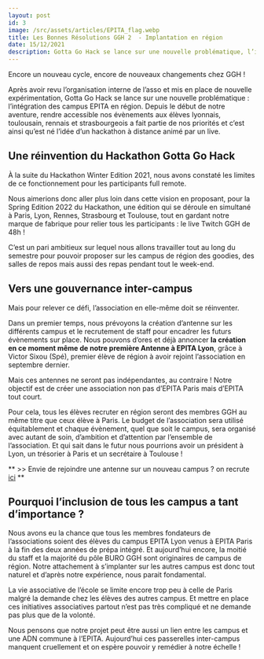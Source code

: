 ```yaml
---
layout: post
id: 3
image: /src/assets/articles/EPITA_flag.webp
title: Les Bonnes Résolutions GGH 2  - Implantation en région
date: 15/12/2021
description: Gotta Go Hack se lance sur une nouvelle problématique, l’intégration des campus EPITA en région. Depuis le début de notre aventure, rendre accessible nos évènements aux élèves lyonnais, toulousain
---
```


<hback>
<hcontent>

Encore un nouveau cycle, encore de nouveaux changements chez GGH ! 

Après avoir revu l’organisation interne de l’asso et mis en place de nouvelle expérimentation, Gotta Go Hack se lance sur une nouvelle problématique : 
l’intégration des campus EPITA en région. 
Depuis le début de notre aventure, rendre accessible nos évènements aux élèves lyonnais, toulousain, rennais et strasbourgeois a fait partie de nos 
priorités et c’est ainsi qu’est né l’idée d’un hackathon à distance animé par un live.


## Une réinvention du Hackathon Gotta Go Hack
À la suite du Hackathon Winter Edition 2021, nous avons constaté les limites de ce fonctionnement pour les participants full remote. 

Nous aimerions donc aller plus loin dans cette vision en proposant, pour la Spring Edition 2022 du Hackathon, une édition qui se déroule en simultané à 
Paris, Lyon, Rennes, Strasbourg et Toulouse, tout en gardant notre marque de fabrique pour relier tous les participants : le live Twitch GGH de 48h !

C’est un pari ambitieux sur lequel nous allons travailler tout au long du semestre pour pouvoir proposer sur les campus de région des goodies, des salles 
de repos mais aussi des repas pendant tout le week-end.



## Vers une gouvernance inter-campus
Mais pour relever ce défi, l’association en elle-même doit se réinventer. 

Dans un premier temps, nous prévoyons la création d’antenne sur les différents campus et le recrutement de staff pour encadrer les futurs évènements sur 
place. Nous pouvons d’ores et déjà annoncer **la création en ce moment même de notre première Antenne à EPITA Lyon**, grâce à Victor Sixou (Spé), premier 
élève de région à avoir rejoint l’association en septembre dernier.

Mais ces antennes ne seront pas indépendantes, au contraire ! Notre objectif est de créer une association non pas d’EPITA Paris mais d’EPITA tout court.
 
Pour cela, tous les élèves recruter en région seront des membres GGH au même titre que ceux élève à Paris. Le budget de l’association sera utilisé 
équitablement et chaque évènement, quel que soit le campus, sera organisé avec autant de soin, d’ambition et d’attention par l’ensemble de l’association. 
Et qui sait dans le futur nous pourrions avoir un président à Lyon, un trésorier à Paris et un secrétaire à Toulouse !

** >> Envie de rejoindre une antenne sur un nouveau campus ? on recrute [ici](https://forms.office.com/r/FedcuQtKNt) **


## Pourquoi l’inclusion de tous les campus a tant d’importance ? 

Nous avons eu la chance que tous les membres fondateurs de l’associations soient des élèves du campus EPITA Lyon venus à EPITA Paris à la fin des 
deux années de prépa intégré. Et aujourd’hui encore, la moitié du staff et la majorité du pôle BURO GGH sont originaires de campus de région. 
Notre attachement à s’implanter sur les autres campus est donc tout naturel et d’après notre expérience, nous parait fondamental.

La vie associative de l’école se limite encore trop peu à celle de Paris malgré la demande chez les élèves des autres campus. Et mettre en place ces 
initiatives associatives partout n’est pas très compliqué et ne demande pas plus que de la volonté. 

Nous pensons que notre projet peut être aussi un lien entre les campus et une ADN commune à l’EPITA. Aujourd’hui ces passerelles inter-campus manquent 
cruellement et on espère pouvoir y remédier à notre échelle ! 


</hcontent>
</hback>